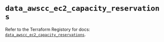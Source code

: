 # `data_awscc_ec2_capacity_reservations`

Refer to the Terraform Registory for docs: [`data_awscc_ec2_capacity_reservations`](https://registry.terraform.io/providers/hashicorp/awscc/0.70.0/docs/data-sources/ec2_capacity_reservations).
